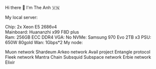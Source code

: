 Hi there 👋 I'm The Anh 🇻🇳      
              
My local server:     
   
    
Chip: 2x Xeon E5 2686v4  
Mainboard: Huananzhi x99 F8D plus     
Ram: 256GB ECC DDR4 
VGA: No
NVMe: Samsung 970 Evo 2TB x3
PSU: 650W 80gold
Wan: 1Gbps*2
My node:

Muon network
Shardeum
Arkeo network
Avail project
Entangle protocol
Fleek network
Mantra Chain
Subsquid
Subspace network
Erbie network
Elixir



